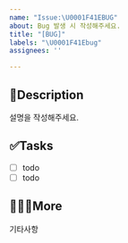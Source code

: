 ```yaml
---
name: "Issue:\U0001F41EBUG"
about: Bug 발생 시 작성해주세요.
title: "[BUG]"
labels: "\U0001F41Ebug"
assignees: ''

---
```


## 📄Description
설명을 작성해주세요.

## ✅Tasks
- [ ] todo
- [ ] todo

## 🙋🏻‍♂️More
기타사항